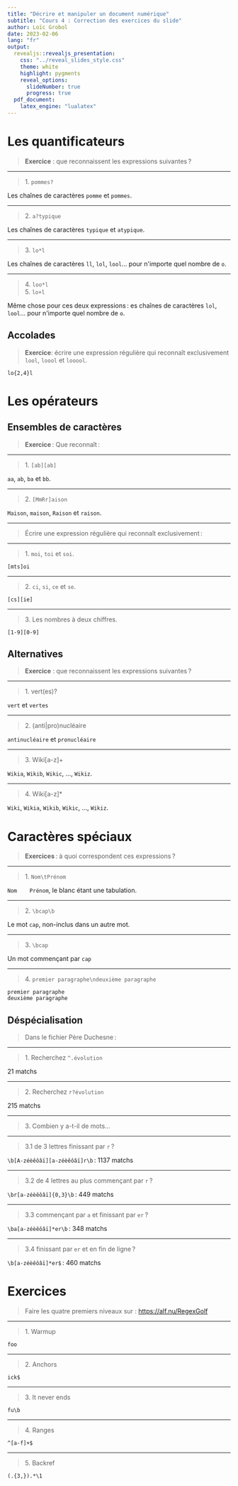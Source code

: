 ```yaml
---
title: "Décrire et manipuler un document numérique"
subtitle: "Cours 4 : Correction des exercices du slide"
author: Loïc Grobol
date: 2023-02-06
lang: "fr"
output:
  revealjs::revealjs_presentation:
    css: "../reveal_slides_style.css"
    theme: white
    highlight: pygments
    reveal_options:
      slideNumber: true
      progress: true
  pdf_document:
    latex_engine: "lualatex"
---
```


# Les quantificateurs

> **Exercice** : que reconnaissent les expressions suivantes ?

---

> 1\. `pommes?`

Les chaînes de caractères `pomme` et `pommes`.

---

> 2\. `a?typique`

Les chaînes de caractères `typique` et `atypique`.

---

> 3\. `lo*l`

Les chaînes de caractères `ll`, `lol`, `lool`… pour n'importe quel nombre de `o`.

---


> 4\. `loo*l`  
> 5\. `lo+l`

Même chose pour ces deux expressions : es chaînes de caractères `lol`, `lool`… pour n'importe quel
nombre de `o`.

## Accolades

> **Exercice**: écrire une expression régulière qui reconnaît exclusivement  `lool`, `loool` et `looool`.

`lo{2,4}l`

# Les opérateurs

## Ensembles de caractères

> **Exercice** : Que reconnaît :

---

> 1\. `[ab][ab]`

`aa`, `ab`, `ba` et `bb`.

---

> 2\. `[MmRr]aison`

`Maison`, `maison`, `Raison` et `raison`.

---

> Écrire une expression régulière qui reconnaît exclusivement :

---

> 1\. `moi`, `toi` et `soi`.

`[mts]oi`

---

> 2\. `ci`, `si`, `ce` et `se`.

`[cs][ie]`

---

> 3\. Les nombres à deux chiffres.

`[1-9][0-9]`

## Alternatives

> **Exercice** : que reconnaissent les expressions suivantes ?

---

> 1\. vert(es)?

`vert` et `vertes`

---

> 2\. (anti|pro)nucléaire

`antinucléaire` et `pronucléaire`

---

> 3\. Wiki[a-z]+

`Wikia`, `Wikib`, `Wikic`, …, `Wikiz`.

---

> 4\. Wiki[a-z]*

`Wiki`, `Wikia`, `Wikib`, `Wikic`, …, `Wikiz`.

# Caractères spéciaux

> **Exercices** : à quoi correspondent ces expressions ?

---

> 1\. `Nom\tPrénom`

`Nom	Prénom`, le blanc étant une tabulation.

---

> 2\. `\bcap\b`

Le mot `cap`, non-inclus dans un autre mot.

---

> 3\. `\bcap`

Un mot commençant par `cap`

---

> 4\. `premier paragraphe\ndeuxième paragraphe`

```text
premier paragraphe
deuxième paragraphe
```

## Déspécialisation

> Dans le fichier Père Duchesne :

---

> 1\. Recherchez `^.évolution`

21 matchs

---

> 2\. Recherchez `r?évolution`

215 matchs

---

> 3\. Combien y a-t-il de mots…

---

> 3.1 de 3 lettres finissant par `r` ?

`\b[A-zéèêôâï][a-zéèêôâï]r\b` : 1137 matchs

---

> 3.2 de 4 lettres au plus commençant par `r` ?

`\br[a-zéèêôâï]{0,3}\b` : 449 matchs

---

> 3.3 commençant par `a` et finissant par `er` ?

`\ba[a-zéèêôâï]*er\b` : 348 matchs

---

> 3.4 finissant par `er` et en fin de ligne ?

`\b[a-zéèêôâï]*er$` : 460 matchs

# Exercices

> Faire les quatre premiers niveaux sur : <https://alf.nu/RegexGolf>

---

> 1\. Warmup

`foo`

---

> 2\. Anchors

`ick$`

---

> 3\. It never ends

`fu\b`

---

> 4\. Ranges

`^[a-f]+$`

---

> 5\. Backref

`(.{3,}).*\1`

